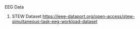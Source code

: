 EEG Data

1. STEW Dataset
https://ieee-dataport.org/open-access/stew-simultaneous-task-eeg-workload-dataset
